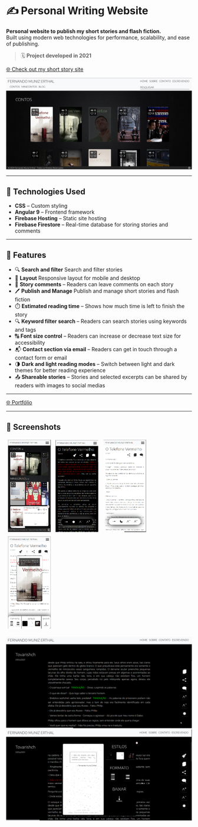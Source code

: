# ✍️ Personal Writing Website

**Personal website to publish my short stories and flash fiction.**  
Built using modern web technologies for performance, scalability, and ease of publishing.

> 🗓️ **Project developed in 2021**

[🌐 Check out my short story site](https://contos.fernandome.com)

![Home page screenshot](src/assets/images/github/screenshot-home.png)

---

## 🚀 Technologies Used

- **CSS** – Custom styling
- **Angular 9** – Frontend framework
- **Firebase Hosting** – Static site hosting
- **Firebase Firestore** – Real-time database for storing stories and comments

---

## 📸 Features

- 🔍 **Search and filter** Search and filter stories
- 📱 **Layout** Responsive layout for mobile and desktop 
- 💬 **Story comments** – Readers can leave comments on each story
- 🖊️ **Publish and Manage** Publish and manage short stories and flash fiction
- ⏱️ **Estimated reading time** – Shows how much time is left to finish the story
- 🔍 **Keyword filter search** – Readers can search stories using keywords and tags
- 🔠 **Font size control** – Readers can increase or decrease text size for accessibility
- 📬 **Contact section via email** – Readers can get in touch through a contact form or email
- 🌗 **Dark and light reading modes** – Switch between light and dark themes for better reading experience
- 📤 **Shareable stories** – Stories and selected excerpts can be shared by readers with images to social medias
---

<a href="https://fernandome.com" target="_blank">🌐 Portfólio</a>

---

## 📸 Screenshots

<p>
  <img src="src/assets/images/github/screenshot-home-mobile.png" width="23%" style="margin: 0.5vw;"/>
  <img src="src/assets/images/github/screenshot-read-mobile.png" width="23%" style="margin: 0.5vw;"/>
  <img src="src/assets/images/github/screenshot-read-mobile2.png" width="23%" style="margin: 0.5vw;"/>
  <img src="src/assets/images/github/screenshot-share-mobile.png" width="23%" style="margin: 0.5vw;"/>
</p>

![Home page screenshot](src/assets/images/github/screenshot-read.png)
![Home page screenshot](src/assets/images/github/screenshot-share.png)
